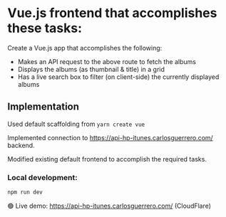# Vue.js frontend that accomplishes these tasks:

Create a Vue.js app that accomplishes the following:

 - Makes an API request to the above route to fetch the albums
 - Displays the albums (as thumbnail &amp; title) in a grid
 - Has a live search box to filter (on client-side) the currently displayed albums

## Implementation

Used default scaffolding from `yarn create vue`

Implemented connection to https://api-hp-itunes.carlosguerrero.com/ backend.

Modified existing default frontend to accomplish the required tasks.

### Local development:

`npm run dev`

🟢 Live demo: https://api-hp-itunes.carlosguerrero.com/ (CloudFlare)

